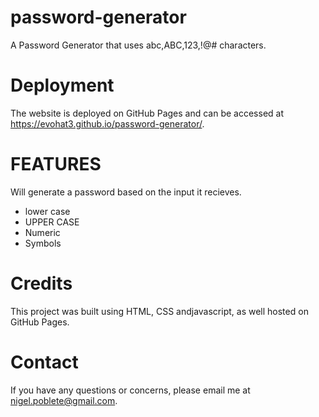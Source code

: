 # password-generator

A Password Generator that uses abc,ABC,123,!@# characters.

# Deployment
The website is deployed on GitHub Pages and can be accessed at https://evohat3.github.io/password-generator/.

# FEATURES
Will generate a password based on the input it recieves.

*  lower case
*  UPPER CASE
*  Numeric
*  Symbols

# Credits
This project was built using HTML, CSS andjavascript, as well hosted on GitHub Pages.

# Contact
If you have any questions or concerns, please email me at nigel.poblete@gmail.com.
